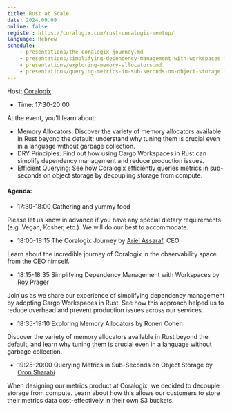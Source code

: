 ```yaml
---
title: Rust at Scale
date: 2024.09.09
online: false
register: https://coralogix.com/rust-coralogix-meetup/
language: Hebrew
schedule:
    - presentations/the-coralogix-journey.md
    - presentations/simplifying-dependency-management-with-workspaces.md
    - presentations/exploring-memory-allocators.md
    - presentations/querying-metrics-in-sub-seconds-on-object-storage.md
---
```



Host: [Coralogix](https://coralogix.com/)

* Time: 17:30-20:00

At the event, you'll learn about:

* Memory Allocators: Discover the variety of memory allocators available in Rust beyond the default; understand why tuning them is crucial even in a language without garbage collection.
* DRY Principles: Find out how using Cargo Workspaces in Rust can simplify dependency management and reduce production issues.
* Efficient Querying: See how Coralogix efficiently queries metrics in sub-seconds on object storage by decoupling storage from compute.

#### Agenda:

* 17:30-18:00 Gathering and yummy food

Please let us know in advance if you have any special dietary requirements (e.g. Vegan, Kosher, etc.). We will do our best to accommodate.

* 18:00-18:15 The Coralogix Journey by [Ariel Assaraf](https://www.linkedin.com/in/ariel-assaraf-ab621896/), CEO

Learn about the incredible journey of Coralogix in the observability space from the CEO himself.

* 18:15-18:35 Simplifying Dependency Management with Workspaces by [Roy Prager](https://www.linkedin.com/in/roy-prager-40656a119/)

Join us as we share our experience of simplifying dependency management by adopting Cargo Workspaces in Rust. See how this approach helped us to reduce overhead and prevent production issues across our services.

* 18:35-19:10 Exploring Memory Allocators by Ronen Cohen

Discover the variety of memory allocators available in Rust beyond the default, and learn why tuning them is crucial even in a language without garbage collection.

* 19:25-20:00 Querying Metrics in Sub-Seconds on Object Storage by [Oron Sharabi](https://www.linkedin.com/in/oron-sharabi-27615b26/)

When designing our metrics product at Coralogix, we decided to decouple storage from compute. Learn about how this allows our customers to store their metrics data cost-effectively in their own S3 buckets.


